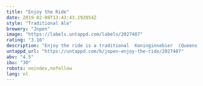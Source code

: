 ```yaml
---
title: "Enjoy the Ride"
date: 2019-02-08T13:43:43.192854Z
style: "Traditional Ale"
brewery: "Jopen"
image: "https://labels.untappd.com/labels/2027487"
rating: "3.16"
description: "Enjoy the ride is a traditional  Koninginnebier  (Queens beer) from the Netherlands. A brown ale brewed with poppy leafs. Brewed for the Enjoy the ride event in Nijmegen."
untappd_url: "https://untappd.com/b/jopen-enjoy-the-ride/2027487"
abv: "4.5"
ibu: "30"
robots: noindex,nofollow
lang: nl
---
```


